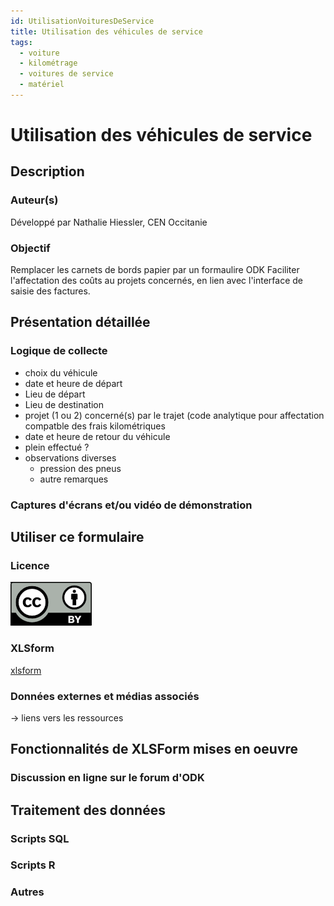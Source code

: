 ```yaml
---
id: UtilisationVoituresDeService
title: Utilisation des véhicules de service
tags:
  - voiture
  - kilométrage
  - voitures de service
  - matériel
---
```

# Utilisation des véhicules de service

## Description
### Auteur(s)
Développé par Nathalie Hiessler, CEN Occitanie
### Objectif
Remplacer les carnets de bords papier par un formaulire ODK
Faciliter l'affectation des coûts au projets concernés, en lien avec l'interface de saisie des factures.
## Présentation détaillée
### Logique de collecte
* choix du véhicule
* date et heure de départ
* Lieu de départ
* Lieu de destination
* projet (1 ou 2) concerné(s) par le trajet (code analytique pour affectation compatble des frais kilométriques
* date et heure de retour du véhicule
* plein effectué ?
* observations diverses
  * pression des pneus
  * autre remarques
### Captures d'écrans et/ou vidéo de démonstration

## Utiliser ce formulaire
### Licence
[![CC-BY](../fichiers/by.png)](https://creativecommons.org/licenses/by/2.0/fr/)
### XLSform
[xlsform](../fichiers/vehicules_service/saisie_km_voitures_service_v2022.xlsx)
### Données externes et médias associés
-> liens vers les ressources

## Fonctionnalités de XLSForm mises en oeuvre
### Discussion en ligne sur le forum d'ODK

## Traitement des données
### Scripts SQL
### Scripts R
### Autres
